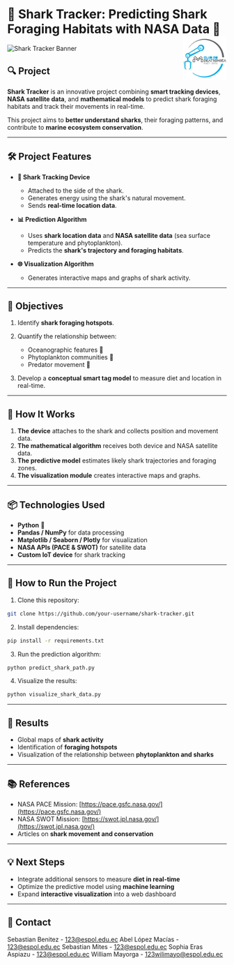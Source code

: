 <h1 align="left">🦈 Shark Tracker: Predicting Shark Foraging Habitats with NASA Data 🌊
<img src="images/CDMLogo.png" width="100" height="100" align="right"/>
</h1>

![Shark Tracker Banner](https://your-image-link.com/banner.png) <!-- Optional: add a banner image -->

## 🔍 Project

**Shark Tracker** is an innovative project combining **smart tracking devices**, **NASA satellite data**, and **mathematical models** to predict shark foraging habitats and track their movements in real-time.

This project aims to **better understand sharks**, their foraging patterns, and contribute to **marine ecosystem conservation**.

---

## 🛠 Project Features

* **📡 Shark Tracking Device**

  * Attached to the side of the shark.
  * Generates energy using the shark's natural movement.
  * Sends **real-time location data**.

* **📊 Prediction Algorithm**

  * Uses **shark location data** and **NASA satellite data** (sea surface temperature and phytoplankton).
  * Predicts the **shark's trajectory and foraging habitats**.

* **🌐 Visualization Algorithm**

  * Generates interactive maps and graphs of shark activity.

---

## 🎯 Objectives

1. Identify **shark foraging hotspots**.
2. Quantify the relationship between:

   * Oceanographic features 🌊
   * Phytoplankton communities 🌱
   * Predator movement 🦈
3. Develop a **conceptual smart tag model** to measure diet and location in real-time.

---

## 🧩 How It Works

1. **The device** attaches to the shark and collects position and movement data.
2. **The mathematical algorithm** receives both device and NASA satellite data.
3. **The predictive model** estimates likely shark trajectories and foraging zones.
4. **The visualization module** creates interactive maps and graphs.

---

## 📦 Technologies Used

* **Python** 🐍
* **Pandas / NumPy** for data processing
* **Matplotlib / Seaborn / Plotly** for visualization
* **NASA APIs (PACE & SWOT)** for satellite data
* **Custom IoT device** for shark tracking

---

## 🚀 How to Run the Project

1. Clone this repository:

```bash
git clone https://github.com/your-username/shark-tracker.git
```

2. Install dependencies:

```bash
pip install -r requirements.txt
```

3. Run the prediction algorithm:

```bash
python predict_shark_path.py
```

4. Visualize the results:

```bash
python visualize_shark_data.py
```

---

## 🌟 Results

* Global maps of **shark activity**
* Identification of **foraging hotspots**
* Visualization of the relationship between **phytoplankton and sharks**

---

## 📚 References

* NASA PACE Mission: [https://pace.gsfc.nasa.gov/](https://pace.gsfc.nasa.gov/)
* NASA SWOT Mission: [https://swot.jpl.nasa.gov/](https://swot.jpl.nasa.gov/)
* Articles on **shark movement and conservation**

---

## 💡 Next Steps

* Integrate additional sensors to measure **diet in real-time**
* Optimize the predictive model using **machine learning**
* Expand **interactive visualization** into a web dashboard

---

## 🦈 Contact
Sebastian Benitez​ - [123@espol.edu.ec](mailto:@espol.edu.ec)
Abel López Macías​ - [123@espol.edu.ec](mailto:@espol.edu.ec)
Sebastian Mites​ - [123@espol.edu.ec](mailto:@espol.edu.ec)
Sophia Eras Aspiazu​ - [123@espol.edu.ec](mailto:@espol.edu.ec)
William Mayorga - [123wilimayo@espol.edu.ec](mailto:wilimayo@espol.edu.ec)

